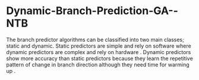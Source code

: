 # Dynamic-Branch-Prediction-GA--NTB
The branch predictor algorithms can be classified into two main classes; static and dynamic. Static predictors are simple and rely on software where dynamic predictors are complex and rely on hardware . Dynamic predictors show more accuracy than static predictors because they learn the repetitive pattern of change in branch direction although they need time for warming up . 
